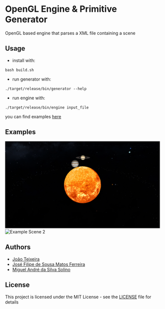 # OpenGL Engine & Primitive Generator
OpenGL based engine that parses a XML file containing a scene

## Usage
* install with:
```
bash build.sh
```
* run generator with:
```
./target/release/bin/generator --help
```
* run engine with:
```
./target/release/bin/engine input_file
```
you can find examples [here](scenes)

## Examples
![Example Scene 1](report/F4/images/solar_system.png)
![Example Scene 2](report/F4/images/castle.png)

## Authors
* [João Teixeira](https://github.com/jtexeira)
* [José Filipe de Sousa Matos Ferreira](https://github.com/JoseFilipeFerreira)
* [Miguel André da Silva Solino](https://github.com/Manilator)

## License

This project is licensed under the MIT License - see the [LICENSE](LICENSE) file for details
